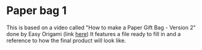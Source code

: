 # Paper bag 1
This is based on a video called "How to make a Paper Gift Bag - Version 2" done by Easy Origami (link [here](https://www.youtube.com/watch?v=WwgAFahGyQQ))
It features a file ready to fill in and a reference to how the final product will look like.
